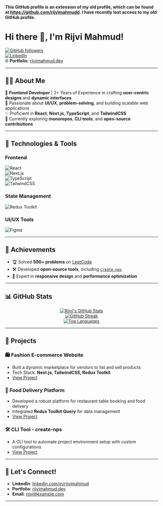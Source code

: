 **This GitHub profile is an extension of my old profile, which can be found at https://github.com/rijvimahmudd. I have recently lost access to my old GitHub profile.**

# Hi there 👋, I'm Rijvi Mahmud!  

[![GitHub followers](https://img.shields.io/github/followers/rijvi-mahmud?style=social)](https://github.com/RijviMahmud?tab=followers)  
[![LinkedIn](https://img.shields.io/badge/-Connect-blue?style=flat&logo=linkedin&logoColor=white)](https://linkedin.com/in/rijvimahmud)  
🌐 **Portfolio:** [rijvimahmud.dev](https://rijvimahmud.dev)  

---

## 👩‍💻 About Me  

🎨 **Frontend Developer** | 2+ Years of Experience in crafting **user-centric designs** and **dynamic interfaces**  
🚀 Passionate about **UI/UX**, **problem-solving**, and building scalable web applications  
✨ Proficient in **React**, **Next.js**, **TypeScript**, and **TailwindCSS**  
🌱 Currently exploring **monorepos**, **CLI tools**, and **open-source contributions**  

---

## 🔧 Technologies & Tools  

### **Frontend**
![React](https://img.shields.io/badge/-React-61DAFB?logo=react&logoColor=white&style=flat)  
![Next.js](https://img.shields.io/badge/-Next.js-black?logo=next.js&logoColor=white&style=flat)  
![TypeScript](https://img.shields.io/badge/-TypeScript-3178C6?logo=typescript&logoColor=white&style=flat)  
![TailwindCSS](https://img.shields.io/badge/-TailwindCSS-06B6D4?logo=tailwindcss&logoColor=white&style=flat)  

### **State Management**
![Redux Toolkit](https://img.shields.io/badge/-Redux%20Toolkit-764ABC?logo=redux&logoColor=white&style=flat)  

### **UI/UX Tools**
![Figma](https://img.shields.io/badge/-Figma-F24E1E?logo=figma&logoColor=white&style=flat)  

---

## 🌟 Achievements  

- 🏆 Solved **500+ problems** on [LeetCode](https://leetcode.com/rijvimahmud/)  
- 🛠️ Developed **open-source tools**, including [`create-nps`](https://github.com/RijviMahmud/create-nps)  
- 🎯 Expert in **responsive design** and **performance optimization**  

---

## 📊 GitHub Stats  

<div align="center">

[![Rijvi's GitHub Stats](https://github-readme-stats.vercel.app/api?username=rijvi-mahmud&show_icons=true&theme=radical)](https://github.com/anuraghazra/github-readme-stats)  
[![GitHub Streak](https://streak-stats.demolab.com?user=rijvi-mahmud&theme=radical)](https://git.io/streak-stats)  
[![Top Languages](https://github-readme-stats.vercel.app/api/top-langs/?username=rijvi-mahmud&layout=compact&theme=radical)](https://github.com/anuraghazra/github-readme-stats)

</div>

---

## 📌 Projects  

### 🛍️ **Fashion E-commerce Website**  
- Built a dynamic marketplace for vendors to list and sell products  
- Tech Stack: **Next.js, TailwindCSS, Redux Toolkit**  
- [View Project](https://github.com/RijviMahmud/fashion-ecommerce)  

### 🍴 **Food Delivery Platform**  
- Developed a robust platform for restaurant table booking and food delivery  
- Integrated **Redux Toolkit Query** for data management  
- [View Project](https://github.com/RijviMahmud/food-delivery-platform)  

### 🛠️ **CLI Tool - create-nps**  
- A CLI tool to automate project environment setup with custom configurations  
- [View Project](https://github.com/RijviMahmud/create-nps)

---

## 💬 Let's Connect!  

- **LinkedIn**: [linkedin.com/in/rijvimahmud](https://linkedin.com/in/rijvimahmud)  
- **Portfolio**: [rijvimahmud.dev](https://rijvimahmud.dev)  
- **Email**: [rijvi@example.com](mailto:rijvi@example.com)  

---


<!---
rijvi-mahmud/rijvi-mahmud is a ✨ special ✨ repository because its `README.md` (this file) appears on your GitHub profile.
You can click the Preview link to take a look at your changes.
--->
